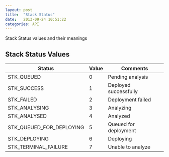 ```yaml
---
layout: post
title:  "Stack Status"
date:   2013-09-24 10:51:22
categories: API
---
```


<p class="lead">Stack Status values and their meanings</p>

## Stack Status Values
<table class="table table-bordered table-striped">
	<thead>
		<tr>
			<th>Status</th>
			<th>Value</th>
			<th>Comments</th>
		</tr>
		<tbody>
			<tr><td>STK&#95;QUEUED</td><td>0</td><td>Pending analysis</td></tr>
			<tr><td>STK&#95;SUCCESS</td><td>1</td><td>Deployed successfully</td></tr>
			<tr><td>STK&#95;FAILED</td><td>2</td><td>Deployment failed</td></tr>
			<tr><td>STK&#95;ANALYSING</td><td>3</td><td>Analyzing</td></tr>
			<tr><td>STK&#95;ANALYSED</td><td>4</td><td>Analyzed</td></tr>
			<tr><td>STK&#95;QUEUED&#95;FOR&#95;DEPLOYING</td><td>5</td><td>Queued for deployment</td></tr>
			<tr><td>STK&#95;DEPLOYING</td><td>6</td><td>Deploying</td></tr>
			<tr><td>STK&#95;TERMINAL&#95;FAILURE</td><td>7</td><td>Unable to analyze</td></tr>
		</tbody>
	</thead>
</table>
